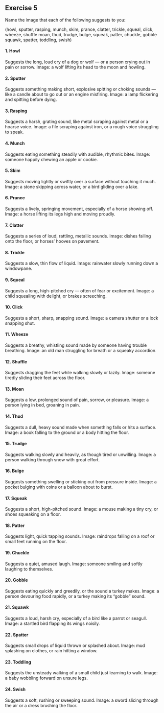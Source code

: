 ## Exercise 5

Name the image that each of the following suggests to you:

(howl,	sputter,	rasping,	munch,
skim,	prance,	clatter,	trickle,
squeal,	click,	wheeze,	shuffle
moan,	thud,	trudge,	bulge,
squeak,	patter,	chuckle,	gobble
squawk,	spatter,	toddling,	swish)

#### 1. Howl

Suggests the long, loud cry of a dog or wolf — or a person crying out in pain or sorrow.
Image: a wolf lifting its head to the moon and howling.



#### 2. Sputter

Suggests something making short, explosive spitting or choking sounds — like a candle about to go out or an engine misfiring.
Image: a lamp flickering and spitting before dying.



#### 3. Rasping

Suggests a harsh, grating sound, like metal scraping against metal or a hoarse voice.
Image: a file scraping against iron, or a rough voice struggling to speak.



#### 4. Munch

Suggests eating something steadily with audible, rhythmic bites.
Image: someone happily chewing an apple or cookie.



#### 5. Skim

Suggests moving lightly or swiftly over a surface without touching it much.
Image: a stone skipping across water, or a bird gliding over a lake.



#### 6. Prance

Suggests a lively, springing movement, especially of a horse showing off.
Image: a horse lifting its legs high and moving proudly.



#### 7. Clatter

Suggests a series of loud, rattling, metallic sounds.
Image: dishes falling onto the floor, or horses’ hooves on pavement.



#### 8. Trickle

Suggests a slow, thin flow of liquid.
Image: rainwater slowly running down a windowpane.



#### 9. Squeal

Suggests a long, high-pitched cry — often of fear or excitement.
Image: a child squealing with delight, or brakes screeching.



#### 10. Click

Suggests a short, sharp, snapping sound.
Image: a camera shutter or a lock snapping shut.



#### 11. Wheeze

Suggests a breathy, whistling sound made by someone having trouble breathing.
Image: an old man struggling for breath or a squeaky accordion.



#### 12. Shuffle

Suggests dragging the feet while walking slowly or lazily.
Image: someone tiredly sliding their feet across the floor.



#### 13. Moan

Suggests a low, prolonged sound of pain, sorrow, or pleasure.
Image: a person lying in bed, groaning in pain.



#### 14. Thud

Suggests a dull, heavy sound made when something falls or hits a surface.
Image: a book falling to the ground or a body hitting the floor.



#### 15. Trudge

Suggests walking slowly and heavily, as though tired or unwilling.
Image: a person walking through snow with great effort.



#### 16. Bulge

Suggests something swelling or sticking out from pressure inside.
Image: a pocket bulging with coins or a balloon about to burst.



#### 17. Squeak

Suggests a short, high-pitched sound.
Image: a mouse making a tiny cry, or shoes squeaking on a floor.



#### 18. Patter

Suggests light, quick tapping sounds.
Image: raindrops falling on a roof or small feet running on the floor.



#### 19. Chuckle

Suggests a quiet, amused laugh.
Image: someone smiling and softly laughing to themselves.



#### 20. Gobble

Suggests eating quickly and greedily, or the sound a turkey makes.
Image: a person devouring food rapidly, or a turkey making its “gobble” sound.



#### 21. Squawk

Suggests a loud, harsh cry, especially of a bird like a parrot or seagull.
Image: a startled bird flapping its wings noisily.



#### 22. Spatter

Suggests small drops of liquid thrown or splashed about.
Image: mud splashing on clothes, or rain hitting a window.



#### 23. Toddling

Suggests the unsteady walking of a small child just learning to walk.
Image: a baby wobbling forward on unsure legs.



#### 24. Swish

Suggests a soft, rushing or sweeping sound.
Image: a sword slicing through the air or a dress brushing the floor.
